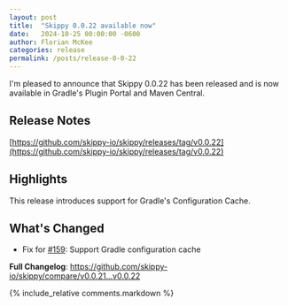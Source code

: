 ```yaml
---
layout: post
title:  "Skippy 0.0.22 available now"
date:   2024-10-25 00:00:00 -0600
author: Florian McKee
categories: release
permalink: /posts/release-0-0-22
---
```


I'm pleased to announce that Skippy 0.0.22 has been released and is now available in Gradle's Plugin Portal and Maven
Central.


## Release Notes

[https://github.com/skippy-io/skippy/releases/tag/v0.0.22](https://github.com/skippy-io/skippy/releases/tag/v0.0.22)

## Highlights

This release introduces support for Gradle's Configuration Cache.

## What's Changed

* Fix for [#159](https://github.com/skippy-io/skippy/issues/159): Support Gradle configuration cache

**Full Changelog**: https://github.com/skippy-io/skippy/compare/v0.0.21...v0.0.22

{% include_relative comments.markdown %}